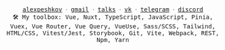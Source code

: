 <p align="center">
  <samp>
    <a href="https://alexpeshkov.vercel.app/">alexpeshkov</a> ᐧ
    <a href="mailto:alexpeshkov.work@gmail.com">gmail</a> ᐧ
    <a href="https://github.com/mnenie/speech-conference-2024">talks</a> ᐧ 
    <a href="https://vk.com/mnenie_mozhno">vk</a> ᐧ
    <a href="https://t.me/youngjuicycashrussia">telegram</a> ᐧ
    <a href="https://discordapp.com/users/886264669478727730">discord</a>
    <br/>
    🛠 My toolbox: Vue, Nuxt, TypeScript, JavaScript, Pinia, Vuex, Vue Router, Vue Query, VueUse, Sass/SCSS, Tailwind, HTML/CSS, Vitest/Jest, Storybook, Git, Vite, Webpack, REST, Npm, Yarn
  </samp>
</p>
